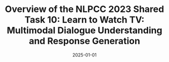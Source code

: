 ---
title: "Overview of the NLPCC 2023 Shared Task 10: Learn to Watch TV: Multimodal Dialogue Understanding and Response Generation"
authors: "<b>Yueqian Wang</b>, Yuxuan Wang, Dongyan Zhao"
collection: publications
permalink: /publication/2023-nlpcc-shared_task
excerpt: 'Hosted a shared task about video dialogue understanding and prediction at NLPCC 2023.'
date: 2025-01-01
venue: 'Natural Language Processing and Chinese Computing'
paperurl: 'https://link.springer.com/chapter/10.1007/978-3-031-44699-3_37'
---